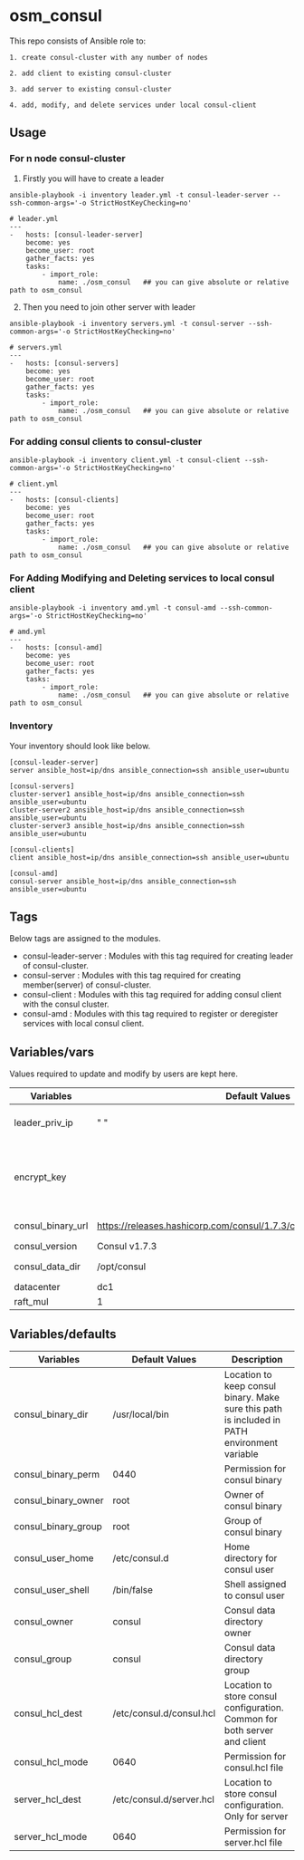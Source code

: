 # osm_consul

This repo consists of Ansible role to:

    1. create consul-cluster with any number of nodes

    2. add client to existing consul-cluster

    3. add server to existing consul-cluster

    4. add, modify, and delete services under local consul-client

Usage
--------
### For n node consul-cluster ###

1. Firstly you will have to create a leader
```hcl
ansible-playbook -i inventory leader.yml -t consul-leader-server --ssh-common-args='-o StrictHostKeyChecking=no'
```
```hcl
# leader.yml
---
-   hosts: [consul-leader-server]
    become: yes
    become_user: root
    gather_facts: yes
    tasks:
        - import_role:
            name: ./osm_consul   ## you can give absolute or relative path to osm_consul
```

2. Then you need to join other server with leader
```hcl
ansible-playbook -i inventory servers.yml -t consul-server --ssh-common-args='-o StrictHostKeyChecking=no'
```
```hcl
# servers.yml
---
-   hosts: [consul-servers]
    become: yes
    become_user: root
    gather_facts: yes
    tasks:
        - import_role:
            name: ./osm_consul   ## you can give absolute or relative path to osm_consul
```

### For adding consul clients to consul-cluster ###
```hcl
ansible-playbook -i inventory client.yml -t consul-client --ssh-common-args='-o StrictHostKeyChecking=no'
```
```hcl
# client.yml
---
-   hosts: [consul-clients]
    become: yes
    become_user: root
    gather_facts: yes
    tasks:
        - import_role:
            name: ./osm_consul   ## you can give absolute or relative path to osm_consul
```

### For Adding Modifying and Deleting services to local consul client ###
```hcl
ansible-playbook -i inventory amd.yml -t consul-amd --ssh-common-args='-o StrictHostKeyChecking=no'
```
```hcl
# amd.yml
---
-   hosts: [consul-amd]
    become: yes
    become_user: root
    gather_facts: yes
    tasks:
        - import_role:
            name: ./osm_consul   ## you can give absolute or relative path to osm_consul
```

### Inventory
Your inventory should look like below.
```hcl
[consul-leader-server]
server ansible_host=ip/dns ansible_connection=ssh ansible_user=ubuntu

[consul-servers]
cluster-server1 ansible_host=ip/dns ansible_connection=ssh ansible_user=ubuntu
cluster-server2 ansible_host=ip/dns ansible_connection=ssh ansible_user=ubuntu
cluster-server3 ansible_host=ip/dns ansible_connection=ssh ansible_user=ubuntu

[consul-clients]
client ansible_host=ip/dns ansible_connection=ssh ansible_user=ubuntu

[consul-amd]
consul-server ansible_host=ip/dns ansible_connection=ssh ansible_user=ubuntu
```

Tags
----
Below tags are assigned to the modules.
* consul-leader-server :  Modules with this tag required for creating leader of consul-cluster.
* consul-server        :  Modules with this tag required for creating member(server) of consul-cluster.
* consul-client        :  Modules with this tag required for adding consul client with the consul cluster.
* consul-amd           :  Modules with this tag required to register or deregister services with local consul client.

Variables/vars
-----------------------
Values required to update and modify by users are kept here.

|**Variables**| **Default Values**| **Description**|
|----------|---------|---------------|
| leader_priv_ip | " " | Private Ip of consul-cluster leader. Must to fill. |
| encrypt_key |  | Encryption key for gossip protocol. Must be same for all member of cluster. Leader once created find this in file /etc/consul.d/consul.hcl | 
| consul_binary_url | https://releases.hashicorp.com/consul/1.7.3/consul_1.7.3_linux_amd64.zip | Location to download consul binary |
| consul_version | Consul v1.7.3 | Version of consul |
| consul_data_dir | /opt/consul | Data storage directory for consul |
| datacenter | dc1 | Name of the datacenter |
| raft_mul | 1 | Value of raft_mul |

Variables/defaults
-----------------------

|**Variables**| **Default Values**| **Description**|
|----------|---------|---------------|
| consul_binary_dir | /usr/local/bin | Location to keep consul binary. Make sure this path is included in PATH environment variable |
| consul_binary_perm | 0440 | Permission for consul binary |
| consul_binary_owner | root | Owner of consul binary |
| consul_binary_group | root | Group of consul binary |
| consul_user_home | /etc/consul.d | Home directory for consul user |
| consul_user_shell | /bin/false | Shell assigned to consul user |
| consul_owner | consul | Consul data directory owner |
| consul_group | consul | Consul data directory group |
| consul_hcl_dest | /etc/consul.d/consul.hcl | Location to store consul configuration. Common for both server and client |
| consul_hcl_mode | 0640 | Permission for consul.hcl file |
| server_hcl_dest | /etc/consul.d/server.hcl | Location to store consul configuration. Only for server |
| server_hcl_mode | 0640 | Permission for server.hcl file |